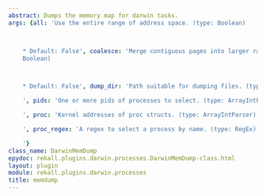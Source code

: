 ```yaml
---
abstract: Dumps the memory map for darwin tasks.
args: {all: 'Use the entire range of address space. (type: Boolean)



    * Default: False', coalesce: 'Merge contiguous pages into larger ranges. (type:
    Boolean)



    * Default: False', dump_dir: 'Path suitable for dumping files. (type: String)

    ', pids: 'One or more pids of processes to select. (type: ArrayIntParser)

    ', proc: 'Kernel addresses of proc structs. (type: ArrayIntParser)

    ', proc_regex: 'A regex to select a process by name. (type: RegEx)

    '}
class_name: DarwinMemDump
epydoc: rekall.plugins.darwin.processes.DarwinMemDump-class.html
layout: plugin
module: rekall.plugins.darwin.processes
title: memdump
---
```

